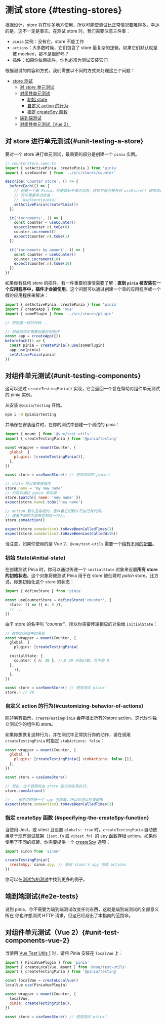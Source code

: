 # 测试 store {#testing-stores}

根据设计，store 将在许多地方使用，所以可能使测试比正常情况要难得多。幸运的是，这不一定是事实。在测试 store 时，我们需要注意三件事：

- `pinia` 实例：没有它，store 不能工作
- `actions`：大多数时候，它们包含了 store 最复杂的逻辑。如果它们默认就是被 mocked，那不是很好吗？
- 插件：如果你依赖插件，你也必须为测试安装它们

根据测试的内容和方式，我们需要以不同的方式来处理这三个问题：

- [store 测试](#testing-stores)
  - [对 store 单元测试](#unit-testing-a-store)
  - [对组件单元测试](#unit-testing-components)
    - [初始 state](#initial-state)
    - [自定义 action 的行为](#customizing-behavior-of-actions)
    - [指定 createSpy 函数](#specifying-the-creespy-function)
  - [端到端测试](#e2e-tests)
  - [对组件单元测试（Vue 2）](#unit-test-components-vue-2)

## 对 store 进行单元测试{#unit-testing-a-store}

要对一个 store 进行单元测试，最重要的部分是创建一个 `pinia` 实例。

```js
// counterStore.spec.ts
import { setActivePinia, createPinia } from 'pinia'
import { useCounter } from '../src/stores/counter'

describe('Counter Store', () => {
  beforeEach(() => {
    // 创建一个新 Pinia，并使其处于激活状态，这样它就会被任何 useStore() 调用自动拾取
    // 而不需要手动传递：
    // `useStore(pinia)`
    setActivePinia(createPinia())
  })

  it('increments', () => {
    const counter = useCounter()
    expect(counter.n).toBe(0)
    counter.increment()
    expect(counter.n).toBe(1)
  })

  it('increments by amount', () => {
    const counter = useCounter()
    counter.increment(10)
    expect(counter.n).toBe(10)
  })
})
```

如果你有任何 store 的插件，有一件重要的事情需要了解：**直到 `pinia` 被安装在一个应用程序中，插件才会被使用**。这个问题可以通过创建一个空的应用程序或一个假的应用程序来解决：

```js
import { setActivePinia, createPinia } from 'pinia'
import { createApp } from 'vue'
import { somePlugin } from '../src/stores/plugin'

// 和前面一样的代码...

// 测试前你不需要创建应用程序
const app = createApp({})
beforeEach(() => {
  const pinia = createPinia().use(somePlugin)
  app.use(pinia)
  setActivePinia(pinia)
})
```

## 对组件单元测试{#unit-testing-components}

这可以通过 `createTestingPinia()` 实现，它会返回一个旨在帮助对组件单元测试的 pinia 实例。

从安装 `@pinia/testing` 开始。

```sh
npm i -D @pinia/testing
```

并确保在安装组件时，在你的测试中创建一个测试的 pinia：

```js
import { mount } from '@vue/test-utils'
import { createTestingPinia } from '@pinia/testing'

const wrapper = mount(Counter, {
  global: {
    plugins: [createTestingPinia()],
  },
})

const store = useSomeStore() // 使用测试的 pinia！

// state 可以直接被操作
store.name = 'my new name'
// 也可以通过 patch 来完成
store.$patch({ name: 'new name' })
expect(store.name).toBe('new name')

// action 默认是存根的，意味着它们默认不执行其代码。
// 请看下面的内容来定制这一行为。
store.someAction()

expect(store.someAction).toHaveBeenCalledTimes(1)
expect(store.someAction).toHaveBeenLastCalledWith()
```

请注意，如果你使用的是 Vue 2，`@vue/test-utils` 需要一个[稍有不同的配置](#unit-test-components-vue-2)。

### 初始 State{#initial-state}

在创建测试 Pinia 时，你可以通过传递一个 `initialState` 对象来设置**所有 store 的初始状态**。这个对象将被测试 Pinia 用于在 store 被创建时 _patch_ store。比方说，你想初始化这个 store 的状态：

```ts
import { defineStore } from 'pinia'

const useCounterStore = defineStore('counter', {
  state: () => ({ n: 0 }),
  // ...
})
```

由于 store 的名字叫 _"counter"_，所以你需要传递相应的对象给 `initialState`：

```ts
// 在你的测试中的某处
const wrapper = mount(Counter, {
  global: {
    plugins: [createTestingPinia(

  initialState: {
    counter: { n: 20 }, //从 20 开始计数，而不是 0
  },
    )],
  },
})

const store = useSomeStore() // 使用测试 pinia!
store.n // 20
```

### 自定义 action 的行为{#customizing-behavior-of-actions}

除非另有指示，`createTestingPinia` 会存根出所有的store action。这允许你独立测试你的组件和 store。

如果你想恢复这种行为，并在测试中正常执行你的动作，请在调用 `createTestingPinia` 时指定 `stubActions: false`：

```js
const wrapper = mount(Counter, {
  global: {
    plugins: [createTestingPinia({ stubActions: false })],
  },
})

const store = useSomeStore()

// 现在，这个调用将由 store 定义的实现执行。
store.someAction()

// ...但它仍然被一个 spy 包装着，所以你可以检查调用
expect(store.someAction).toHaveBeenCalledTimes(1)
```

### 指定 createSpy 函数 {#specifying-the-createSpy-function}

当使用 Jest，或 vitest 且设置 `globals: true` 时，`createTestingPinia` 自动使用基于现有测试框架（`jest.fn` 或 `vitest.fn`）的 spy 函数存根 action。如果你使用了不同的框架，你需要提供一个 [createSpy](/zh/api/interfaces/pinia_testing.TestingOptions.html#createspy) 选项：

```js
import sinon from 'sinon'

createTestingPinia({
  createSpy: sinon.spy, // 使用 sinon's spy 包装 actions
})
```

你可以在[测试包的测试](https://github.com/vuejs/pinia/blob/v2/packages/testing/src/testing.spec.ts)中找到更多的例子。

## 端到端测试{#e2e-tests}

说到 pinia，你不需要为端到端测试改变任何东西，这就是端到端测试的全部意义所在 你也许想测试 HTTP 请求，但这已经超出了本指南的范围😄。

## 对组件单元测试（Vue 2）{#unit-test-components-vue-2}

当使用 [Vue Test Utils 1](https://v1.test-utils.vuejs.org/) 时，请将 Pinia 安装在 `localVue` 上：

```js
import { PiniaVuePlugin } from 'pinia'
import { createLocalVue, mount } from '@vue/test-utils'
import { createTestingPinia } from '@pinia/testing'

const localVue = createLocalVue()
localVue.use(PiniaVuePlugin)

const wrapper = mount(Counter, {
  localVue,
  pinia: createTestingPinia(),
})

const store = useSomeStore() // 使用测试 pinia！
```
